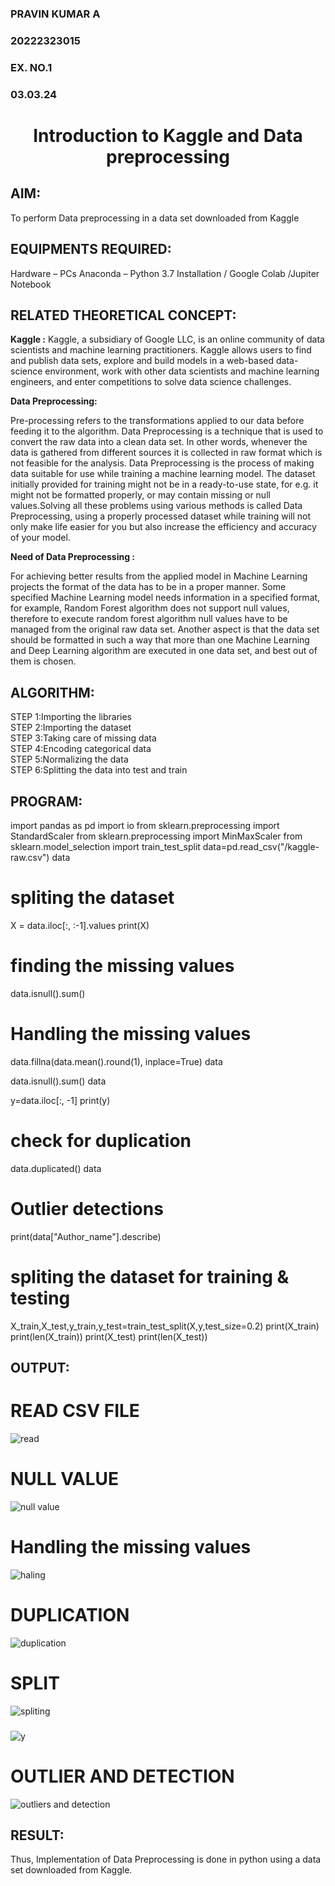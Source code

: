 <H3>PRAVIN KUMAR A</H3>
<H3>20222323015</H3>
<H3>EX. NO.1</H3>
<H3>03.03.24</H3>
<H1 ALIGN =CENTER> Introduction to Kaggle and Data preprocessing</H1>

## AIM:

To perform Data preprocessing in a data set downloaded from Kaggle

## EQUIPMENTS REQUIRED:
Hardware – PCs
Anaconda – Python 3.7 Installation / Google Colab /Jupiter Notebook

## RELATED THEORETICAL CONCEPT:

**Kaggle :**
Kaggle, a subsidiary of Google LLC, is an online community of data scientists and machine learning practitioners. Kaggle allows users to find and publish data sets, explore and build models in a web-based data-science environment, work with other data scientists and machine learning engineers, and enter competitions to solve data science challenges.

**Data Preprocessing:**

Pre-processing refers to the transformations applied to our data before feeding it to the algorithm. Data Preprocessing is a technique that is used to convert the raw data into a clean data set. In other words, whenever the data is gathered from different sources it is collected in raw format which is not feasible for the analysis.
Data Preprocessing is the process of making data suitable for use while training a machine learning model. The dataset initially provided for training might not be in a ready-to-use state, for e.g. it might not be formatted properly, or may contain missing or null values.Solving all these problems using various methods is called Data Preprocessing, using a properly processed dataset while training will not only make life easier for you but also increase the efficiency and accuracy of your model.

**Need of Data Preprocessing :**

For achieving better results from the applied model in Machine Learning projects the format of the data has to be in a proper manner. Some specified Machine Learning model needs information in a specified format, for example, Random Forest algorithm does not support null values, therefore to execute random forest algorithm null values have to be managed from the original raw data set.
Another aspect is that the data set should be formatted in such a way that more than one Machine Learning and Deep Learning algorithm are executed in one data set, and best out of them is chosen.


## ALGORITHM:
STEP 1:Importing the libraries<BR>
STEP 2:Importing the dataset<BR>
STEP 3:Taking care of missing data<BR>
STEP 4:Encoding categorical data<BR>
STEP 5:Normalizing the data<BR>
STEP 6:Splitting the data into test and train<BR>

##  PROGRAM:
import pandas as pd
import io
from sklearn.preprocessing import StandardScaler
from sklearn.preprocessing import MinMaxScaler
from sklearn.model_selection import train_test_split
data=pd.read_csv("/kaggle-raw.csv")
data

# spliting the dataset
X = data.iloc[:, :-1].values
print(X)

# finding the missing values
data.isnull().sum()


# Handling the missing values
data.fillna(data.mean().round(1), inplace=True)
data


data.isnull().sum()
data


y=data.iloc[:, -1]
print(y)


# check for duplication
data.duplicated()
data

# Outlier detections
print(data["Author_name"].describe)

# spliting the dataset for training & testing
X_train,X_test,y_train,y_test=train_test_split(X,y,test_size=0.2)
print(X_train)
print(len(X_train))
print(X_test)
print(len(X_test))

## OUTPUT:
# READ CSV FILE
![read](https://github.com/RAVENPRAVIN/Ex-1-NN/assets/146820534/d2131384-e9f2-4ce6-8b4e-9564f123b3cb)

# NULL VALUE
![null value](https://github.com/RAVENPRAVIN/Ex-1-NN/assets/146820534/e38c9dc4-a784-4b74-bb28-715725124316)

# Handling the missing values
![haling](https://github.com/RAVENPRAVIN/Ex-1-NN/assets/146820534/18a092c4-f874-46c1-b318-d19c2cc2c522)

# DUPLICATION
![duplication](https://github.com/RAVENPRAVIN/Ex-1-NN/assets/146820534/a0461eb2-26c6-489d-9ce6-157086cdffea)

# SPLIT
![spliting](https://github.com/RAVENPRAVIN/Ex-1-NN/assets/146820534/b72d0798-c5c3-4489-b7d0-6a4176203937)
### 
![y](https://github.com/RAVENPRAVIN/Ex-1-NN/assets/146820534/b7c2d8ac-d0dc-4d0b-8f56-86a47278bac5)

# OUTLIER AND DETECTION

![outliers and detection](https://github.com/RAVENPRAVIN/Ex-1-NN/assets/146820534/56cdcd5b-0291-4de7-bb3c-3a9203ee5d62)


## RESULT:
Thus, Implementation of Data Preprocessing is done in python  using a data set downloaded from Kaggle.


